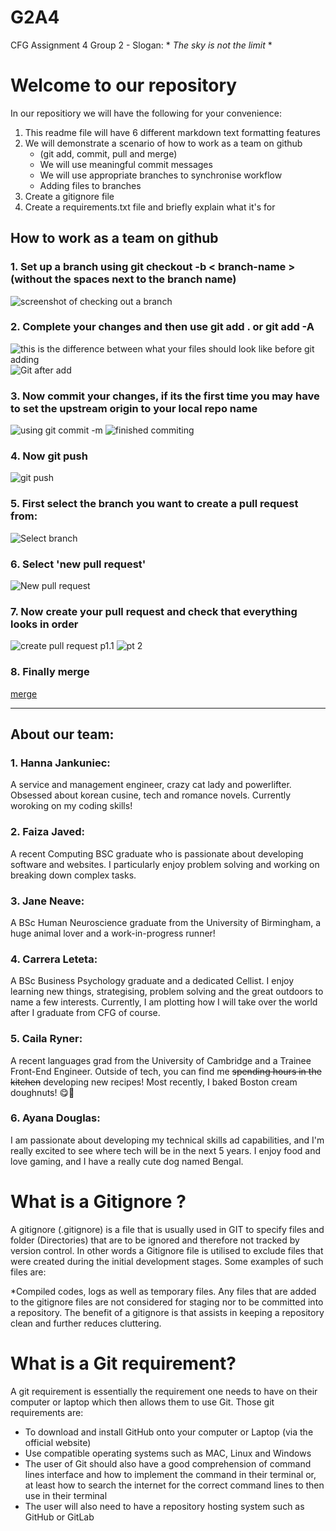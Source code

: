 # G2A4

CFG Assignment 4
Group 2 -
Slogan: \* _The sky is not the limit_ \*

# Welcome to our repository

In our repositiory we will have the following for your convenience:

1. This readme file will have 6 different markdown text formatting features
2. We will demonstrate a scenario of how to work as a team on github
   - (git add, commit, pull and merge)
   - We will use meaningful commit messages
   - We will use appropriate branches to synchronise workflow
   - Adding files to branches
3. Create a gitignore file
4. Create a requirements.txt file and briefly explain what it's for

## **How to work as a team on github**

### 1. Set up a branch using **git checkout -b < branch-name >** (without the spaces next to the branch name)

![screenshot of checking out a branch](/workflowImages/git%20branch.png)

### 2. Complete your changes and then use **git add . or git add -A**

![this is the difference between what your files should look like before git adding](/workflowImages/git%20before%20add.png)
![Git after add](/workflowImages/git%20after%20add.png)

### 3. Now **commit your changes**, if its the first time you may have to set the upstream origin to your local repo name

![using git commit -m](/workflowImages/git%20add%20git%20commit.png)
![finished commiting](/workflowImages/git%20commited.png)

### 4. Now **git push**

![git push](/workflowImages/git%20push%20origin%20.png)

### 5. First **select the branch** you want to create a pull request from:

![Select branch](/workflowImages/Select%20branch.png)

### 6. Select **'new pull request'**

![New pull request](/workflowImages/New%20pull%20request.png)

### 7. Now **create your pull request** and check that everything looks in order

![create pull request p1.1](/workflowImages/Create%20request.png)
![pt 2](/workflowImages/Create%20request%202.png)

### 8. Finally **merge**

[merge](/workflowImages/Merge%20.png)

---

## About our team:

### 1. Hanna Jankuniec:

A service and management engineer, crazy cat lady and powerlifter. Obsessed about korean cusine, tech and romance novels. Currently woroking on my coding skills!

### 2. Faiza Javed:

A recent Computing BSC graduate who is passionate about developing software and websites. I particularly enjoy problem solving and working on breaking down complex tasks.

### 3. Jane Neave:

A BSc Human Neuroscience graduate from the University of Birmingham, a huge animal lover and a work-in-progress runner!

### 4. Carrera Leteta:

A BSc Business Psychology graduate and a dedicated Cellist. I enjoy learning new things, strategising, problem solving and the great outdoors to name a few interests. Currently, I am plotting how I will take over the world after I graduate from CFG of course.

### 5. Caila Ryner:

A recent languages grad from the University of Cambridge and a Trainee Front-End Engineer. Outside of tech, you can find me ~~spending hours in the kitchen~~ developing new recipes! Most recently, I baked Boston cream doughnuts! 😋🍩


### 6. Ayana Douglas:
I am passionate about developing my technical skills ad capabilities, and I'm really excited to see where tech will be in the next 5 years. I enjoy food and love gaming, and I have a really cute dog named Bengal.


# What is a Gitignore ?

A gitignore (.gitignore) is a file that is usually used in GIT to specify files and folder (Directories) that are to be ignored and therefore not tracked by version control. In other words a Gitignore file is utilised to exclude files that were created during the initial development stages. Some examples of such files are:

\*Compiled codes, logs as well as temporary files. Any files that are added to the gitignore files are not considered for staging nor to be committed into a repository. The benefit of a gitignore is that assists in keeping a repository clean and further reduces cluttering.

# What is a Git requirement?

A git requirement is essentially the requirement one needs to have on their computer or laptop which then allows them to use Git.
Those git requirements are:

- To download and install GitHub onto your computer or Laptop (via the official website)
- Use compatible operating systems such as MAC, Linux and Windows
- The user of Git should also have a good comprehension of command lines interface and how to implement the command
  in their terminal or, at least how to search the internet for the correct command lines to then use in their terminal
- The user will also need to have a repository hosting system such as GitHub or GitLab

